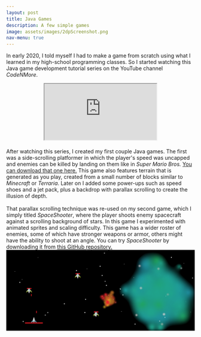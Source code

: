 ```yaml
---
layout: post
title: Java Games
description: A few simple games
image: assets/images/2dpScreenshot.png
nav-menu: true
---
```

In early 2020, I told myself I had to make a game from scratch using what I learned in my high-school programming classes. So I started watching this Java game development tutorial series on the YouTube channel <i>CodeNMore</i>.
<center><div class="container"><iframe class="responsive-iframe" src="https://www.youtube.com/embed/videoseries?list=PLah6faXAgguMnTBs3JnEJY0shAc18XYQZ"></iframe></div></center>
<br>
After watching this series, I created my first couple Java games. The first was a side-scrolling platformer in which the player's speed was uncapped and enemies can be killed by landing on them like in <i>Super Mario Bros.</i> <a href="https://github.com/sudological/2DPlatformer/releases">You can download that one here.</a> This game also features terrain that is generated as you play, created from a small number of blocks similar to <i>Minecraft</i> or <i>Terraria</i>. Later on I added some power-ups such as speed shoes and a jet pack, plus a backdrop with parallax scrolling to create the illusion of depth.
<br><br>
That parallax scrolling technique was re-used on my second game, which I simply titled <i>SpaceShooter</i>, where the player shoots enemy spacecraft against a scrolling background of stars. In this game I experimented with animated sprites and scaling difficulty. This game has a wider roster of enemies, some of which have stronger weapons or armor, others might have the ability to shoot at an angle. You can try <i>SpaceShooter</i> by downloading it from <a href="https://github.com/sudological/SpaceShooter/releases">this GitHub repository.</a>
<br>
<center><img src="assets/images/ssScreenshot2.png"></center>

